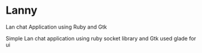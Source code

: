 # Lanny
Lan chat Application using Ruby and Gtk

Simple Lan chat application using ruby socket library and Gtk 
used glade for ui
